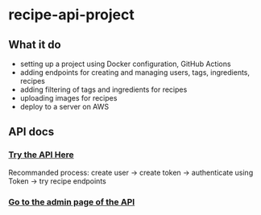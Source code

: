 # recipe-api-project
## What it do
- setting up a project using Docker configuration, GitHub Actions
- adding endpoints for creating and managing users, tags, ingredients, recipes
- adding filtering of tags and ingredients for recipes
- uploading images for recipes
- deploy to a server on AWS


## API docs
### [Try the API Here](http://ec2-3-147-55-137.us-east-2.compute.amazonaws.com/api/docs/)
Recommanded process: create user -> create token -> authenticate using Token -> try recipe endpoints

### [Go to the admin page of the API](http://ec2-3-147-55-137.us-east-2.compute.amazonaws.com/api/docs/)